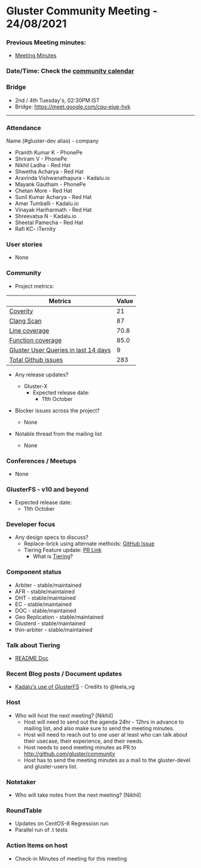 # Gluster Community Meeting -  24/08/2021


### Previous Meeting minutes:

- [Meeting Minutes](https://github.com/gluster/community/tree/master/meetings)

### Date/Time: Check the [community calendar](https://calendar.google.com/event?action=TEMPLATE&tmeid=MDQ0YmRydTllMXYzdWFoMmpsbjdqNXJlYmNfMjAyMDEwMjdUMDkwMDAwWiBzYWptb2hhbUByZWRoYXQuY29t&tmsrc=sajmoham%40redhat.com&scp=ALL)

### Bridge
  - 2nd / 4th Tuesday's, 02:30PM IST
  - Bridge: https://meet.google.com/cpu-eiue-hvk


-------

### Attendance
Name (#gluster-dev alias) - company
* Pranith Kumar K - PhonePe
* Shriram V - PhonePe
* Nikhil Ladha - Red Hat
* Shwetha Acharya - Red Hat
* Aravinda Vishwanathapura - Kadalu.io
* Mayank Gautham - PhonePe
* Chetan More - Red Hat
* Sunil Kumar Acharya - Red Hat
* Amar Tumballi - Kadalu.io
* Vinayak Hariharmath - Red Hat
* Shreevatsa N - Kadalu.io
* Sheetal Pamecha - Red Hat
* Rafi KC- iTernity
    

### User stories
* None

### Community

* Project metrics:

|    Metrics                |   Value  |
| ------------------------- | -------- |
|[Coverity](https://scan.coverity.com/projects/gluster-glusterfs)  | 21  |
|[Clang Scan](https://build.gluster.org/job/clang-scan/lastBuild/) |   87  |
|[Line coverage](https://build.gluster.org/job/line-coverage/lastCompletedBuild/Line_20Coverage_20Report/)|     70.8 |
|[Function coverage](https://build.gluster.org/job/line-coverage/lastCompletedBuild/Line_20Coverage_20Report/)|     85.0 |
|[Gluster User Queries in last 14 days](https://lists.gluster.org/pipermail/gluster-users/2021-August/thread.html)        |     9     |
|[Total Github issues](https://github.com/gluster/glusterfs/issues)       |  283     |


* Any release updates?
    * Gluster-X
        * Expected release date: 
            * 11th October

* Blocker issues across the project?
    * None

* Notable thread from the mailing list
    * None

### Conferences / Meetups
* None


### GlusterFS - v10 and beyond
* Expected release date: 
    * 11th October

### Developer focus

* Any design specs to discuss?
    * Replace-brick using alternate methods: [GitHub Issue](https://github.com/gluster/glusterfs/issues/2705)
    * Tiering Feature update: [PR Link](https://github.com/gluster/glusterfs/pull/2681)
        * What is [Tiering](https://github.com/gluster/glusterfs/blob/d5d72ff76e43e5376e821d026340da12464e5f6b/xlators/features/tier/README.md)?



### Component status
* Arbiter - stable/maintained
* AFR - stable/maintained
* DHT - stable/maintained
* EC - stable/maintained
* DOC - stable/maintained
* Geo Replication - stable/maintained
* Glusterd - stable/maintained
* thin-arbiter - stable/maintained


### Talk about Tiering

- [README Doc]( https://github.com/gluster/glusterfs/blob/d5d72ff76e43e5376e821d026340da12464e5f6b/xlators/features/tier/README.md)

### Recent Blog posts / Document updates
* [Kadalu's use of GlusterFS](https://thoughtexpo.com/exploring-kadalu-storage-in-k3d-cluster-glusterfs/) - Credits to @leela_vg


### Host

* Who will host the next meeting? [Nikhil]
  - Host will need to send out the agenda 24hr - 12hrs in advance to mailing list, and also make sure to send the meeting minutes.
  - Host will need to reach out to one user at least who can talk about their usecase, their experience, and their needs.
  - Host needs to send meeting minutes as PR to http://github.com/gluster/community
  - Host has to send the meeting minutes as a mail to the gluster-devel and gluster-users list.


### Notetaker

* Who will take notes from the next meeting? [Nikhil]


### RoundTable
* Updates on CentOS-8 Regression run
* Parallel run of .t tests

### Action Items on host
* Check-in Minutes of meeting for this meeting


